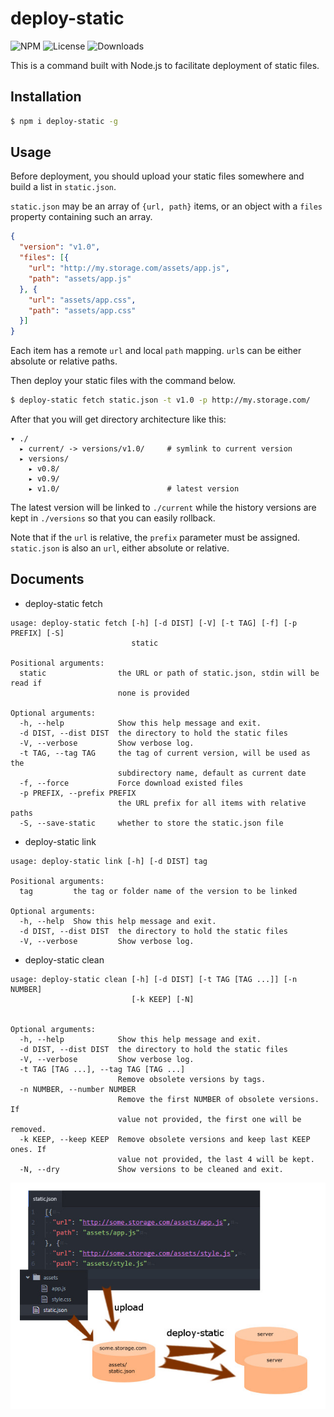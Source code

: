 deploy-static
===

![NPM](https://img.shields.io/npm/v/deploy-static.svg)
![License](https://img.shields.io/npm/l/deploy-static.svg)
![Downloads](https://img.shields.io/npm/dt/deploy-static.svg)

This is a command built with Node.js to facilitate deployment of static
files.

Installation
---
``` sh
$ npm i deploy-static -g
```

Usage
---
Before deployment, you should upload your static files somewhere and
build a list in `static.json`.

`static.json` may be an array of `{url, path}` items, or an object with
a `files` property containing such an array.

``` json
{
  "version": "v1.0",
  "files": [{
    "url": "http://my.storage.com/assets/app.js",
    "path": "assets/app.js"
  }, {
    "url": "assets/app.css",
    "path": "assets/app.css"
  }]
}
```

Each item has a remote `url` and local `path` mapping. `url`s can be
either absolute or relative paths.

Then deploy your static files with the command below.

``` sh
$ deploy-static fetch static.json -t v1.0 -p http://my.storage.com/
```

After that you will get directory architecture like this:

```
▾ ./
  ▸ current/ -> versions/v1.0/     # symlink to current version
  ▸ versions/
    ▸ v0.8/
    ▸ v0.9/
    ▸ v1.0/                        # latest version
```

The latest version will be linked to `./current` while the history
versions are kept in `./versions` so that you can easily rollback.

Note that if the `url` is relative, the `prefix` parameter must be
assigned. `static.json` is also an `url`, either absolute or relative.

Documents
---

* deploy-static fetch

```
usage: deploy-static fetch [-h] [-d DIST] [-V] [-t TAG] [-f] [-p PREFIX] [-S]
                           static

Positional arguments:
  static                the URL or path of static.json, stdin will be read if
                        none is provided

Optional arguments:
  -h, --help            Show this help message and exit.
  -d DIST, --dist DIST  the directory to hold the static files
  -V, --verbose         Show verbose log.
  -t TAG, --tag TAG     the tag of current version, will be used as the
                        subdirectory name, default as current date
  -f, --force           Force download existed files
  -p PREFIX, --prefix PREFIX
                        the URL prefix for all items with relative paths
  -S, --save-static     whether to store the static.json file
```

* deploy-static link

```
usage: deploy-static link [-h] [-d DIST] tag

Positional arguments:
  tag         the tag or folder name of the version to be linked

Optional arguments:
  -h, --help  Show this help message and exit.
  -d DIST, --dist DIST  the directory to hold the static files
  -V, --verbose         Show verbose log.
```

* deploy-static clean

```
usage: deploy-static clean [-h] [-d DIST] [-t TAG [TAG ...]] [-n NUMBER]
                           [-k KEEP] [-N]


Optional arguments:
  -h, --help            Show this help message and exit.
  -d DIST, --dist DIST  the directory to hold the static files
  -V, --verbose         Show verbose log.
  -t TAG [TAG ...], --tag TAG [TAG ...]
                        Remove obsolete versions by tags.
  -n NUMBER, --number NUMBER
                        Remove the first NUMBER of obsolete versions. If
                        value not provided, the first one will be removed.
  -k KEEP, --keep KEEP  Remove obsolete versions and keep last KEEP ones. If
                        value not provided, the last 4 will be kept.
  -N, --dry             Show versions to be cleaned and exit.
```

![deploy-static](resources/deploy-static.jpg)
